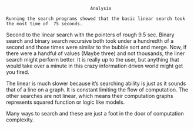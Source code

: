  


			
									Analysis

	Running the search programs showed that the basic linear search took the most time of  75 seconds.
 Second to the linear search with the pointers of rough 9.5 sec. Binary search and binary search recursive
 both took under a hundredth of a second and those times were similar to the bubble sort and merge. Now, if
 there were a handful of values (Maybe three) and not thousands, the liner search might perform better. It
 is really up to the user, but anything that would take over a minute in this crazy information driven
 world might get you fired.

The linear is much slower because it’s searching ability is just as it sounds that of a line on a graph. It
 is constant limiting the flow of computation.  The other searches are not linear, which means their computation
 graphs represents squared function or logic like models.

Many ways to search and these are just a foot in the door of computation complexity.
